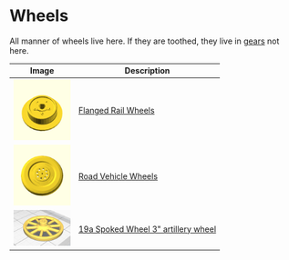 # Wheels

All manner of wheels live here.
If they are toothed, they live in [gears](../gears) not here.

Image | Description
----- | -----------
[<img src="flanged-wheels/images/b167-tri.png" width="100">](flanged-wheels#readme) | [Flanged Rail Wheels](flanged-wheels#readme)
[<img src="road/images/187b.png" width="100">](road#readme) | [Road Vehicle Wheels](road#readme)
[<img src="artillery_wheel_76mm/images/with_fix.jpg" width="100">](artillery_wheel_76mm#readme) | [19a Spoked Wheel 3" artillery wheel](artillery_wheel_76mm#readme)
